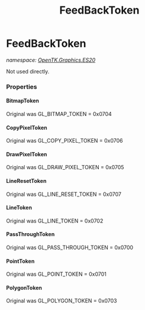 ﻿---
title: FeedBackToken
---

# FeedBackToken
_namespace: [OpenTK.Graphics.ES20](N-OpenTK.Graphics.ES20.html)_

Not used directly.



### Properties

#### BitmapToken
Original was GL_BITMAP_TOKEN = 0x0704
#### CopyPixelToken
Original was GL_COPY_PIXEL_TOKEN = 0x0706
#### DrawPixelToken
Original was GL_DRAW_PIXEL_TOKEN = 0x0705
#### LineResetToken
Original was GL_LINE_RESET_TOKEN = 0x0707
#### LineToken
Original was GL_LINE_TOKEN = 0x0702
#### PassThroughToken
Original was GL_PASS_THROUGH_TOKEN = 0x0700
#### PointToken
Original was GL_POINT_TOKEN = 0x0701
#### PolygonToken
Original was GL_POLYGON_TOKEN = 0x0703

